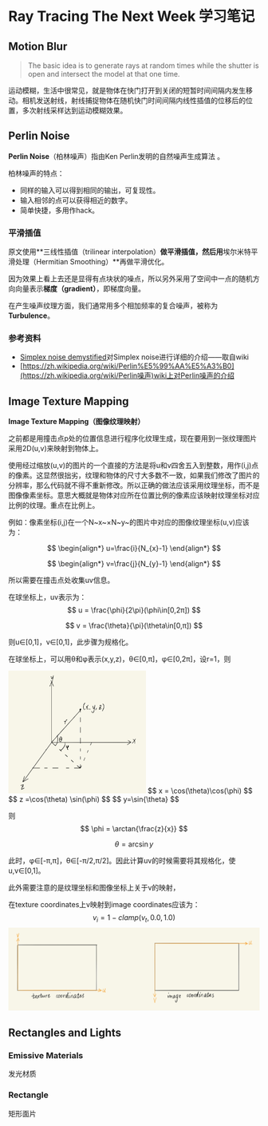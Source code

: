 # Ray Tracing The Next Week 学习笔记

## Motion Blur

> The basic idea is to generate rays at random times while the shutter is open and intersect the model at that one time. 

运动模糊，生活中很常见，就是物体在快门打开到关闭的短暂时间间隔内发生移动。相机发送射线，射线捕捉物体在随机快门时间间隔内线性插值的位移后的位置，多次射线采样达到运动模糊效果。





## Perlin Noise

**Perlin Noise**（柏林噪声）指由Ken Perlin发明的自然噪声生成算法 。

柏林噪声的特点：

- 同样的输入可以得到相同的输出，可复现性。
- 输入相邻的点可以获得相近的数字。
- 简单快捷，多用作hack。

### 平滑插值

原文使用**三线性插值（trilinear interpolation）**做平滑插值，然后用**埃尔米特平滑处理（Hermitian Smoothing）**再做平滑优化。

因为效果上看上去还是显得有点块状的噪点，所以另外采用了空间中一点的随机方向向量表示**梯度（gradient）**，即梯度向量。



在产生噪声纹理方面，我们通常用多个相加频率的复合噪声，被称为**Turbulence**。

### 参考资料

- [Simplex noise demystified](http://staffwww.itn.liu.se/~stegu/simplexnoise/simplexnoise.pdf)对Simplex noise进行详细的介绍——取自wiki
- [https://zh.wikipedia.org/wiki/Perlin%E5%99%AA%E5%A3%B0](https://zh.wikipedia.org/wiki/Perlin噪声)wiki上对Perlin噪声的介绍



## Image Texture Mapping

**Image Texture Mapping（图像纹理映射）**

之前都是用撞击点p处的位置信息进行程序化纹理生成，现在要用到一张纹理图片采用2D(u,v)来映射到物体上。

使用经过缩放(u,v)的图片的一个直接的方法是将u和v四舍五入到整数，用作(i,j)点的像素。这显然很拙劣，纹理和物体的尺寸大多数不一致，如果我们修改了图片的分辨率，那么代码就不得不重新修改。所以正确的做法应该采用纹理坐标，而不是图像像素坐标。意思大概就是物体对应所在位置比例的像素应该映射纹理坐标对应比例的纹理。重点在比例上。

例如：像素坐标(i,j)在一个N~x~×N~y~的图片中对应的图像纹理坐标(u,v)应该为：

$$
\begin{align*}
u=\frac{i}{N_{x}-1}
\end{align*}
$$

$$
\begin{align*}
v=\frac{j}{N_{y}-1}
\end{align*}
$$

所以需要在撞击点处收集uv信息。

在球坐标上，uv表示为：
$$
u = \frac{\phi}{2\pi}(\phi\in[0,2π])
$$

$$
v = \frac{\theta}{\pi}(\theta\in[0,π])
$$

则u∈[0,1]，v∈[0,1]，此步骤为规格化。



在球坐标上，可以用θ和φ表示(x,y,z)，θ∈[0,π]，φ∈[0,2π]，设r=1，则

<img src="img-bed/fullsizerender.jpg" alt="fullsizerender" style="zoom:33%;" />
$$
x =  \cos(\theta)\cos(\phi)
$$
$$
z =\cos(\theta) \sin(\phi)
$$
$$
y=\sin{\theta}
$$

则
$$
\phi = \arctan{\frac{z}{x}}
$$

$$
\theta = \arcsin{y}
$$

此时，φ∈[-π,π]，θ∈[-π/2,π/2]。因此计算uv的时候需要将其规格化，使u,v∈[0,1]。



此外需要注意的是纹理坐标和图像坐标上关于v的映射，

在texture coordinates上v映射到image coordinates应该为：
$$
v_{i}=1-clamp(v_{t},0.0,1.0)
$$
![](img-bed/fullsizerender(1).jpg)



## Rectangles and Lights

### Emissive Materials

发光材质



### Rectangle

矩形面片



